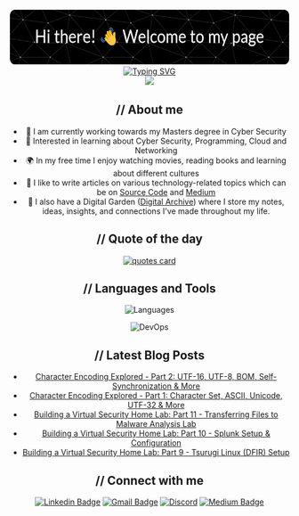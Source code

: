 <!-- Banner Image -->
<!-- https://leviarista.github.io/github-profile-header-generator/ -->
<div align="center">
  <img src="https://raw.githubusercontent.com/dvdmtw98/dvdmtw98/main/assets/github-header.png" width="600" height="100">
<div>

<!-- Typewriter Introduction Image -->
<!-- https://readme-typing-svg.demolab.com/demo/ -->
<div align="center">
  <a href="https://git.io/typing-svg">
    <img src="https://readme-typing-svg.demolab.com?font=Fira+Code&weight=500&size=36&pause=1000&center=true&vCenter=true&width=700&height=70&lines=David+Varghese;Cyber+Security+Student" alt="Typing SVG" />
  </a>
</div>

<!-- Page Vist Counter -->
<!-- https://github.com/antonkomarev/github-profile-views-counter -->
<div align='center'>
  <img src="https://komarev.com/ghpvc/?username=dvdmtw98&style=flat-square">
</div>

## // About me

- 🏫 I am currently working towards my Masters degree in Cyber Security
- 🌱 Interested in learning about Cyber Security, Programming, Cloud and Networking
- 🌍 In my free time I enjoy watching movies, reading books and learning about different cultures
- 📝 I like to write articles on various technology-related topics which can be on [Source Code](https://blog.davidvarghese.dev) and [Medium](https://medium.com/@david-varghese)
- 📒 I also have a Digital Garden ([Digital Archive](https://notes.davidvarghese.dev)) where I store my notes, ideas, insights, and connections I've made throughout my life.

## // Quote of the day

<!-- https://github.com/PiyushSuthar/github-readme-quotes -->
<a href="https://github.com/piyushsuthar/github-readme-quotes">
    <img src="https://quotes-github-readme.vercel.app/api?type=horizontal&theme=dark" alt="quotes card">
</a>

## // Languages and Tools

<!-- https://skillicons.dev/ -->
![Languages](https://skillicons.dev/icons?i=py,js,c,powershell,bash,docker,kubernetes,git,github)

![DevOps](https://skillicons.dev/icons?i=azure,vscode,obsidian,netlify,sqlite,postgres,ubuntu,kali,windows)

## // Latest Blog Posts

<!-- https://github.com/gautamkrishnar/blog-post-workflow -->
<!-- BLOG-POST-LIST:START -->
- [Character Encoding Explored - Part 2: UTF-16, UTF-8, BOM, Self-Synchronization &amp; More](https://blog.davidvarghese.dev/posts/character-encoding-part-2/)
- [Character Encoding Explored - Part 1: Character Set, ASCII, Unicode, UTF-32 &amp; More](https://blog.davidvarghese.dev/posts/character-encoding-part-1/)
- [Building a Virtual Security Home Lab: Part 11 - Transferring Files to Malware Analysis Lab](https://blog.davidvarghese.dev/posts/building-home-lab-part-11/)
- [Building a Virtual Security Home Lab: Part 10 - Splunk Setup &amp; Configuration](https://blog.davidvarghese.dev/posts/building-home-lab-part-10/)
- [Building a Virtual Security Home Lab: Part 9 - Tsurugi Linux &lpar;DFIR&rpar; Setup](https://blog.davidvarghese.dev/posts/building-home-lab-part-9/)
<!-- BLOG-POST-LIST:END -->

## // Connect with me

<!-- https://shields.io/badges/static-badge -->
<!-- Format: https://img.shields.io/badge/text-color.svg?&style=for-the-badge&logo=logo&logoColor=color -->
[![Linkedin Badge](https://img.shields.io/badge/david--varghese-0077B5.svg?&style=for-the-badge&logo=linkedin&logoColor=white)](https://www.linkedin.com/in/david-varghese/)
[![Gmail Badge](https://img.shields.io/badge/dvdmtw99@gmail.com-c14438.svg?&style=for-the-badge&logo=gmail&logoColor=white)](mailto:dvdmtw99@gmail.com)
[![Discord](https://img.shields.io/badge/randomizer-7289da.svg?&style=for-the-badge&logo=discord&logoColor=white)](https://discordapp.com/users/757082677483536404)
[![Medium Badge](https://img.shields.io/badge/david--varghese-12100E.svg?&style=for-the-badge&logo=medium&logoColor=white)](https://medium.com/@david-varghese)
